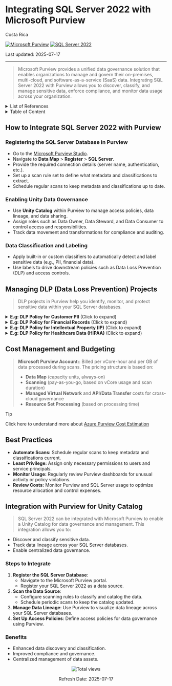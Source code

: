 # Integrating SQL Server 2022 with Microsoft Purview

Costa Rica

[![Microsoft Purview](https://img.shields.io/badge/Microsoft-Purview-blue)](https://learn.microsoft.com/en-us/azure/purview/)
[![SQL Server 2022](https://img.shields.io/badge/SQL%20Server%202022-blue)](https://learn.microsoft.com/en-us/sql/sql-server/?view=sql-server-ver15)

Last updated: 2025-07-17

---

> Microsoft Purview provides a unified data governance solution that enables organizations to manage and govern their on-premises, multi-cloud, and software-as-a-service (SaaS) data. Integrating SQL Server 2022 with Purview allows you to discover, classify, and manage sensitive data, enforce compliance, and monitor data usage across your organization.

<details>
<summary>List of References</summary>

- [Microsoft Purview Documentation](https://learn.microsoft.com/en-us/azure/purview/)
- [SQL Server 2022 Documentation](https://learn.microsoft.com/en-us/sql/sql-server/?view=sql-server-ver15)
- [Purview Data Loss Prevention](https://learn.microsoft.com/en-us/azure/purview/concept-data-loss-prevention)
- [Azure Pricing Calculator](https://azure.microsoft.com/en-us/pricing/calculator/)

</details>

<details>
<summary>Table of Content </summary>

- [How to Integrate SQL Server 2022 with Purview](#how-to-integrate-sql-server-2022-with-purview)
  - [Registering the SQL Server Database in Purview](#registering-the-sql-server-database-in-purview)
  - [Enabling Unity Data Governance](#enabling-unity-data-governance)
  - [Data Classification and Labeling](#data-classification-and-labeling)
- [Managing DLP Data Loss Prevention Projects](#managing-dlp-data-loss-prevention-projects)
- [Cost Management and Budgeting](#cost-management-and-budgeting)
- [Best Practices](#best-practices)
- [Integration with Purview for Unity Catalog](#integration-with-purview-for-unity-catalog)
  - [Steps to Integrate](#steps-to-integrate)
  - [Benefits](#benefits)

</details>

## How to Integrate SQL Server 2022 with Purview

### Registering the SQL Server Database in Purview

- Go to the [Microsoft Purview Studio](https://web.purview.azure.com/).
- Navigate to **Data Map** > **Register** > **SQL Server**.
- Provide the required connection details (server name, authentication, etc.).
- Set up a scan rule set to define what metadata and classifications to extract.
- Schedule regular scans to keep metadata and classifications up to date.

### Enabling Unity Data Governance

- Use **Unity Catalog** within Purview to manage access policies, data lineage, and data sharing.
- Assign roles such as Data Owner, Data Steward, and Data Consumer to control access and responsibilities.
- Track data movement and transformations for compliance and auditing.

### Data Classification and Labeling

- Apply built-in or custom classifiers to automatically detect and label sensitive data (e.g., PII, financial data).
- Use labels to drive downstream policies such as Data Loss Prevention (DLP) and access controls.

## Managing DLP (Data Loss Prevention) Projects

> DLP projects in Purview help you identify, monitor, and protect sensitive data within your SQL Server databases.

<details>
<summary><b>E.g: DLP Policy for Customer PII</b> (Click to expand)</summary>

> Prevent unauthorized export of customer personally identifiable information (PII).

**Steps:**

1. **Create a DLP Policy:** In Purview, define a policy targeting tables/columns with PII (e.g., email, SSN).
2. **Define Detection Rules:** Use built-in or custom classifiers to identify PII fields.
3. **Set Actions:**  
   - Alert data owners when PII is accessed or exported.
   - Optionally, block export or require additional approval for sensitive data.
4. **Monitor and Audit:** Use Purview’s monitoring dashboard to track policy violations and data access patterns.

</details>

<details>
<summary><b>E.g: DLP Policy for Financial Records</b> (Click to expand)</summary>

> Prevent unauthorized access or leak of payroll, tax records, and bank account data.

**Steps:**

1. **Create a DLP Policy:** Target tables like `Payroll`, `Invoices`, or `TaxDocuments`.
2. **Define Detection Rules:** Use financial classifiers to detect fields like `account_number`, `routing_number`, `salary`, etc.
3. **Set Actions:**  
   - Mask fields for non-authorized users.  
   - Trigger real-time alerts for exports or downloads.
4. **Monitor and Audit:** Audit trail of accesses to sensitive financial information.

</details>

<details>
<summary><b>E.g: DLP Policy for Intellectual Property (IP)</b> (Click to expand)</summary>

> Protect proprietary formulas, product designs, or source code stored in SQL Server.

**Steps:**

1. **Create a DLP Policy:** Focus on R&D tables like `ProductDesign`, `AlgorithmSpecs`, or `Blueprints`.
2. **Define Detection Rules:** Customize classifiers using keywords or phrases tied to internal IP.
3. **Set Actions:**  
   - Block queries from external users or consultants.  
   - Require dual-approval for exports or backups.
4. **Monitor and Audit:** Flag and investigate unusual access patterns.

</details>

<details>
<summary><b>E.g: DLP Policy for Healthcare Data (HIPAA)</b> (Click to expand)</summary>

> Comply with healthcare regulations by securing patient records and medical history.

**Steps:**

1. **Create a DLP Policy:** Target tables containing `diagnosis_codes`, `treatment_notes`, or `insurance_info`.
2. **Define Detection Rules:** Enable built-in classifiers for HIPAA-related entities such as `Patient ID`, `Diagnosis`, `Prescriptions`.
3. **Set Actions:**  
   - Encrypt or mask records during query outputs.  
   - Notify compliance officers of any unauthorized attempts.
4. **Monitor and Audit:** Include incident tracking for audits and regulatory reporting.

</details>

## Cost Management and Budgeting

> **Microsoft Purview Account:**: Billed per vCore-hour and per GB of data processed during scans.
> The pricing structure is based on:
>
> - **Data Map** (capacity units, always-on)
> - **Scanning** (pay-as-you-go, based on vCore usage and scan duration)
> - **Managed Virtual Network** and **API/Data Transfer** costs for cross-cloud governance
> - **Resource Set Processing** (based on processing time)

> [!TIP]
> Click here to understand more about [Azure Purview Cost Estimation](../../Purview/Cost-Estimation.md)

## Best Practices

- **Automate Scans:** Schedule regular scans to keep metadata and classifications current.
- **Least Privilege:** Assign only necessary permissions to users and service principals.
- **Monitor Usage:** Regularly review Purview dashboards for unusual activity or policy violations.
- **Review Costs:** Monitor Purview and SQL Server usage to optimize resource allocation and control expenses.

## Integration with Purview for Unity Catalog

> SQL Server 2022 can be integrated with Microsoft Purview to enable a Unity Catalog for data governance and management. This integration allows you to:

- Discover and classify sensitive data.
- Track data lineage across your SQL Server databases.
- Enable centralized data governance.

### Steps to Integrate

1. **Register the SQL Server Database**:
   - Navigate to the Microsoft Purview portal.
   - Register your SQL Server 2022 as a data source.
2. **Scan the Data Source**:
   - Configure scanning rules to classify and catalog the data.
   - Schedule periodic scans to keep the catalog updated.
3. **Manage Data Lineage**: Use Purview to visualize data lineage across your SQL Server databases.
4. **Set Up Access Policies**: Define access policies for data governance using Purview.

### Benefits

- Enhanced data discovery and classification.
- Improved compliance and governance.
- Centralized management of data assets.

<!-- START BADGE -->
<div align="center">
  <img src="https://img.shields.io/badge/Total%20views-1282-limegreen" alt="Total views">
  <p>Refresh Date: 2025-07-17</p>
</div>
<!-- END BADGE -->
